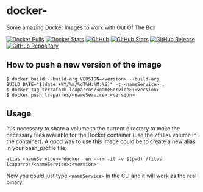 # docker-<nameService>
Some amazing Docker images to work with <nameService> Out Of The Box

[![Docker Pulls](https://img.shields.io/docker/pulls/lcaparros/<nameService>.svg?color=4edafc&labelColor=555555&logoColor=ffffff&style=for-the-badge&label=pulls&logo=docker)](https://hub.docker.com/r/lcaparros/<nameService>)
[![Docker Stars](https://img.shields.io/docker/stars/lcaparros/<nameService>.svg?color=4edafc&labelColor=555555&logoColor=ffffff&style=for-the-badge&label=stars&logo=docker)](https://hub.docker.com/r/lcaparros/<nameService>)
[![GitHub](https://img.shields.io/static/v1.svg?color=4edafc&labelColor=555555&logoColor=ffffff&style=for-the-badge&label=lcaparros&message=GitHub&logo=github)](https://github.com/lcaparros "view the source for all of our repositories.")
[![GitHub Stars](https://img.shields.io/github/stars/lcaparros/docker-<nameService>.svg?color=4edafc&labelColor=555555&logoColor=ffffff&style=for-the-badge&logo=github)](https://github.com/lcaparros/docker-<nameService>)
[![GitHub Release](https://img.shields.io/github/release/lcaparros/docker-<nameService>.svg?color=4edafc&labelColor=555555&logoColor=ffffff&style=for-the-badge&logo=github)](https://github.com/lcaparros/docker-<nameService>/releases)
[![GitHub Repository](https://img.shields.io/static/v1.svg?color=4edafc&labelColor=555555&logoColor=ffffff&style=for-the-badge&label=lcaparros/docker-<nameService>&message=GitHub%20Repo&logo=github)](https://github.com/lcaparros/docker-<nameService>)

## How to push a new version of the image

```shell
$ docker build --build-arg VERSION=<version> --build-arg BUILD_DATE="$(date +%Y/%m/%dT%H:%M:%S)" -t <nameService> .
$ docker tag terraform lcaparros/<nameService>:<version>
$ docker push lcaparros/<nameService>:<version>
```

## Usage

It is necessary to share a volume to the current directory to make the necessary <nameService> files available for the Docker container (use the `/files` volume in the container). A good way to use this image could be to create a new alias in your bash_profile file:

```shell
alias <nameService>='docker run --rm -it -v $(pwd):/files lcaparros/<nameService>:<version>'
```

Now you could just type `<nameService>` in the CLI and it will work as the real <nameService> binary.